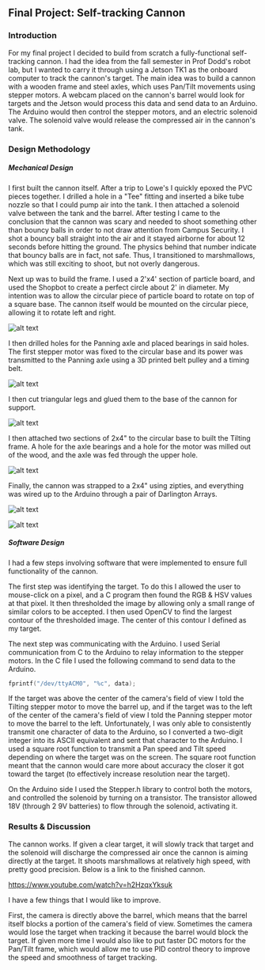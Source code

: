 
## Final Project: Self-tracking Cannon
### Introduction
For my final project I decided to build from scratch a fully-functional self-tracking cannon. I had the idea from the fall semester in Prof Dodd's robot lab, but I wanted to carry it through using a Jetson TK1 as the onboard computer to track the cannon's target. The main idea was to build a cannon with a wooden frame and steel axles, which uses Pan/Tilt movements using stepper motors. A webcam placed on the cannon's barrel would look for targets and the Jetson would process this data and send data to an Arduino. The Arduino would then control the stepper motors, and an electric solenoid valve. The solenoid valve would release the compressed air in the cannon's tank. 

### Design Methodology
##### Mechanical Design
I first built the cannon itself. After a trip to Lowe's I quickly epoxed the PVC pieces together. I drilled a hole in a "Tee" fitting and inserted a bike tube nozzle so that I could pump air into the tank. I then attached a solenoid valve between the tank and the barrel. After testing I came to the conclusion that the cannon was scary and needed to shoot something other than bouncy balls in order to not draw attention from Campus Security. I shot a bouncy ball straight into the air and it stayed airborne for about 12 seconds before hitting the ground. The physics behind that number indicate that bouncy balls are in fact, not safe. Thus, I transitioned to marshmallows, which was still exciting to shoot, but not overly dangerous. 

Next up was to build the frame. I used a 2'x4' section of particle board, and used the Shopbot to create a perfect circle about 2' in diameter. My intention was to allow the circular piece of particle board to rotate on top of a square base. The cannon itself would be mounted on the circular piece, allowing it to rotate left and right.

![alt text](https://lh6.googleusercontent.com/2m3x_1xg1MmncqUqA8PJ_NUkWygsCfupK2JP7SFXmLf-X96CvNl1RnoIfj32Bmx-61qc_6-R8bwbrNE=s800 "Circular platform rotating atop base")

I then drilled holes for the Panning axle and placed bearings in said holes. The first stepper motor was fixed to the circular base and its power was transmitted to the Panning axle using a 3D printed belt pulley and a timing belt.

![alt text](https://lh3.googleusercontent.com/qSxdIBXxNMH6OXTym1XREDI4ElJ5i7VxBnXeNJZLLfCNtusxy21IycuS4SkQPxvLABulvFYXwCb6mNw=w918-h797 "Pan motor and belt pulleys")

I then cut triangular legs and glued them to the base of the cannon for support.

![alt text](https://lh4.googleusercontent.com/IIZkQ5Oj1ApKvgxjgKDUvXR3wIuN3l2vcsruVQNytVm9kEfMQpkV6logfJLrjwXKC2yOHEQ3Kb-dNsM=w918-h797 "Legs for cannon's base")

I then attached two sections of 2x4" to the circular base to built the Tilting frame. A hole for the axle bearings and a hole for the motor was milled out of the wood, and the axle was fed through the upper hole.

![alt text](https://lh4.googleusercontent.com/0D4uoxk3BZCrfWRTvonH6HqhYdvhcmwk_Aa7aN-10GdL5d4CuBgANQhnJMDMkwWtSpeWlHBq8Z6Tn-0=w918-h745 "Tilting frame")

Finally, the cannon was strapped to a 2x4" using zipties, and everything was wired up to the Arduino through a pair of Darlington Arrays.

![alt text](https://lh5.googleusercontent.com/QsYyzwivggqK0_oh1Pq0_BZ2p3yzLC_o-31fHeNkr2VKi5dbyhtn3e56w-u0dKUjPoOxF1vPamSE__U=s800 "Cannon strapped to 2x4")

![alt text](https://lh6.googleusercontent.com/7l7VYxgex3EAz1Mpg9mY5pv5t9_b_JQueuRNmA3m05fU9PWUM2ogxDeftkLUpsyfOxQ_Y65gNHD-3Cw=w918-h745 "Wiring")

##### Software Design
I had a few steps involving software that were implemented to ensure full functionality of the cannon.

The first step was identifying the target. To do this I allowed the user to mouse-click on a pixel, and a C program then found the RGB & HSV values at that pixel. It then thresholded the image by allowing only a small range of similar colors to be accepted. I then used OpenCV to find the largest contour of the thresholded image. The center of this contour I defined as my target.

The next step was communicating with the Arduino. I used Serial communication from C to the Arduino to relay information to the stepper motors. In the C file I used the following command to send data to the Arduino.

```c
fprintf("/dev/ttyACM0", "%c", data);
```

If the target was above the center of the camera's field of view I told the Tilting stepper motor to move the barrel up, and if the target was to the left of the center of the camera's field of view I told the Panning stepper motor to move the barrel to the left. Unfortunately, I was only able to consistently transmit one character of data to the Arduino, so I converted a two-digit integer into its ASCII equivalent and sent that character to the Arduino. I used a square root function to transmit a Pan speed and Tilt speed depending on where the target was on the screen. The square root function meant that the cannon would care more about accuracy the closer it got toward the target (to effectively increase resolution near the target). 

On the Arduino side I used the Stepper.h library to control both the motors, and controlled the solenoid by turning on a transistor. The transistor allowed 18V (through 2 9V batteries) to flow through the solenoid, activating it. 

### Results & Discussion
The cannon works. If given a clear target, it will slowly track that target and the solenoid will discharge the compressed air once the cannon is aiming directly at the target. It shoots marshmallows at relatively high speed, with pretty good precision. Below is a link to the finished cannon.

https://www.youtube.com/watch?v=h2HzqxYksuk

I have a few things that I would like to improve.

First, the camera is directly above the barrel, which means that the barrel itself blocks a portion of the camera's field of view. Sometimes the camera would lose the target when tracking it because the barrel would block the target. If given more time I would also like to put faster DC motors for the Pan/Tilt frame, which would allow me to use PID control theory to improve the speed and smoothness of target tracking. 
